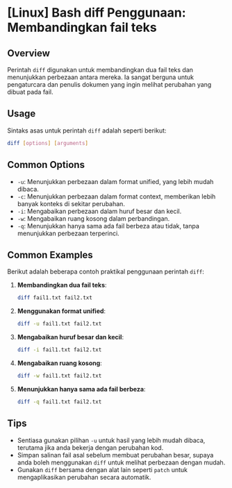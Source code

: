 # [Linux] Bash diff Penggunaan: Membandingkan fail teks

## Overview
Perintah `diff` digunakan untuk membandingkan dua fail teks dan menunjukkan perbezaan antara mereka. Ia sangat berguna untuk pengaturcara dan penulis dokumen yang ingin melihat perubahan yang dibuat pada fail.

## Usage
Sintaks asas untuk perintah `diff` adalah seperti berikut:

```bash
diff [options] [arguments]
```

## Common Options
- `-u`: Menunjukkan perbezaan dalam format unified, yang lebih mudah dibaca.
- `-c`: Menunjukkan perbezaan dalam format context, memberikan lebih banyak konteks di sekitar perubahan.
- `-i`: Mengabaikan perbezaan dalam huruf besar dan kecil.
- `-w`: Mengabaikan ruang kosong dalam perbandingan.
- `-q`: Menunjukkan hanya sama ada fail berbeza atau tidak, tanpa menunjukkan perbezaan terperinci.

## Common Examples
Berikut adalah beberapa contoh praktikal penggunaan perintah `diff`:

1. **Membandingkan dua fail teks**:
   ```bash
   diff fail1.txt fail2.txt
   ```

2. **Menggunakan format unified**:
   ```bash
   diff -u fail1.txt fail2.txt
   ```

3. **Mengabaikan huruf besar dan kecil**:
   ```bash
   diff -i fail1.txt fail2.txt
   ```

4. **Mengabaikan ruang kosong**:
   ```bash
   diff -w fail1.txt fail2.txt
   ```

5. **Menunjukkan hanya sama ada fail berbeza**:
   ```bash
   diff -q fail1.txt fail2.txt
   ```

## Tips
- Sentiasa gunakan pilihan `-u` untuk hasil yang lebih mudah dibaca, terutama jika anda bekerja dengan perubahan kod.
- Simpan salinan fail asal sebelum membuat perubahan besar, supaya anda boleh menggunakan `diff` untuk melihat perbezaan dengan mudah.
- Gunakan `diff` bersama dengan alat lain seperti `patch` untuk mengaplikasikan perubahan secara automatik.